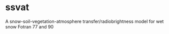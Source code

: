# ssvat
A snow-soil-vegetation-atmosphere transfer/radiobrightness model for wet snow
Fotran 77 and 90
